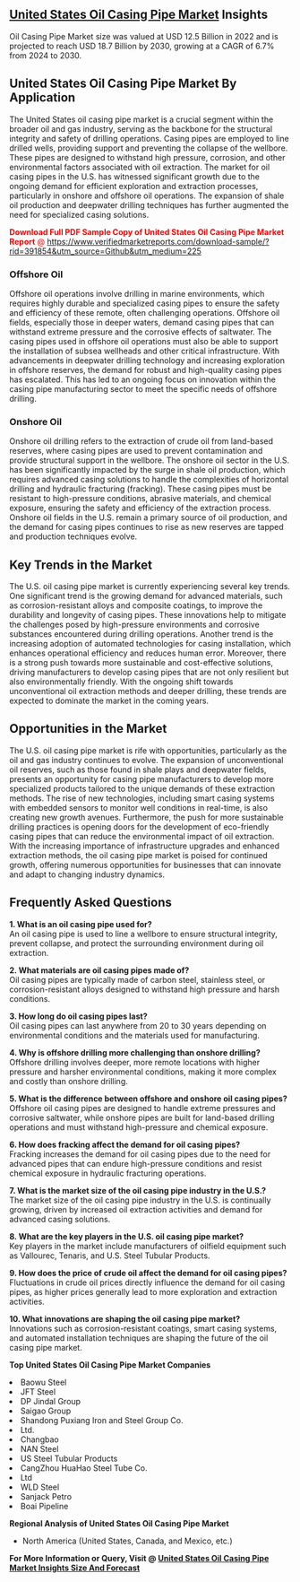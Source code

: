 <h2><a href="https://www.verifiedmarketreports.com/download-sample/?rid=391854&amp;utm_source=Github&amp;utm_medium=225" target="_blank">United States Oil Casing Pipe Market</a> Insights</h2><p>Oil Casing Pipe Market size was valued at USD 12.5 Billion in 2022 and is projected to reach USD 18.7 Billion by 2030, growing at a CAGR of 6.7% from 2024 to 2030.</p><p> <h2>United States Oil Casing Pipe Market By Application</h2> <p>The United States oil casing pipe market is a crucial segment within the broader oil and gas industry, serving as the backbone for the structural integrity and safety of drilling operations. Casing pipes are employed to line drilled wells, providing support and preventing the collapse of the wellbore. These pipes are designed to withstand high pressure, corrosion, and other environmental factors associated with oil extraction. The market for oil casing pipes in the U.S. has witnessed significant growth due to the ongoing demand for efficient exploration and extraction processes, particularly in onshore and offshore oil operations. The expansion of shale oil production and deepwater drilling techniques has further augmented the need for specialized casing solutions. <p><span class=""><span style="color: #ff0000;"><strong>Download Full PDF Sample Copy of United States Oil Casing Pipe Market Report</strong> @ </span><a href="https://www.verifiedmarketreports.com/download-sample/?rid=391854&amp;utm_source=Github&amp;utm_medium=225" target="_blank">https://www.verifiedmarketreports.com/download-sample/?rid=391854&amp;utm_source=Github&amp;utm_medium=225</a></span></p> <h3>Offshore Oil</h3> <p>Offshore oil operations involve drilling in marine environments, which requires highly durable and specialized casing pipes to ensure the safety and efficiency of these remote, often challenging operations. Offshore oil fields, especially those in deeper waters, demand casing pipes that can withstand extreme pressure and the corrosive effects of saltwater. The casing pipes used in offshore oil operations must also be able to support the installation of subsea wellheads and other critical infrastructure. With advancements in deepwater drilling technology and increasing exploration in offshore reserves, the demand for robust and high-quality casing pipes has escalated. This has led to an ongoing focus on innovation within the casing pipe manufacturing sector to meet the specific needs of offshore drilling. <h3>Onshore Oil</h3> <p>Onshore oil drilling refers to the extraction of crude oil from land-based reserves, where casing pipes are used to prevent contamination and provide structural support in the wellbore. The onshore oil sector in the U.S. has been significantly impacted by the surge in shale oil production, which requires advanced casing solutions to handle the complexities of horizontal drilling and hydraulic fracturing (fracking). These casing pipes must be resistant to high-pressure conditions, abrasive materials, and chemical exposure, ensuring the safety and efficiency of the extraction process. Onshore oil fields in the U.S. remain a primary source of oil production, and the demand for casing pipes continues to rise as new reserves are tapped and production techniques evolve. <h2>Key Trends in the Market</h2> <p>The U.S. oil casing pipe market is currently experiencing several key trends. One significant trend is the growing demand for advanced materials, such as corrosion-resistant alloys and composite coatings, to improve the durability and longevity of casing pipes. These innovations help to mitigate the challenges posed by high-pressure environments and corrosive substances encountered during drilling operations. Another trend is the increasing adoption of automated technologies for casing installation, which enhances operational efficiency and reduces human error. Moreover, there is a strong push towards more sustainable and cost-effective solutions, driving manufacturers to develop casing pipes that are not only resilient but also environmentally friendly. With the ongoing shift towards unconventional oil extraction methods and deeper drilling, these trends are expected to dominate the market in the coming years. <h2>Opportunities in the Market</h2> <p>The U.S. oil casing pipe market is rife with opportunities, particularly as the oil and gas industry continues to evolve. The expansion of unconventional oil reserves, such as those found in shale plays and deepwater fields, presents an opportunity for casing pipe manufacturers to develop more specialized products tailored to the unique demands of these extraction methods. The rise of new technologies, including smart casing systems with embedded sensors to monitor well conditions in real-time, is also creating new growth avenues. Furthermore, the push for more sustainable drilling practices is opening doors for the development of eco-friendly casing pipes that can reduce the environmental impact of oil extraction. With the increasing importance of infrastructure upgrades and enhanced extraction methods, the oil casing pipe market is poised for continued growth, offering numerous opportunities for businesses that can innovate and adapt to changing industry dynamics. <h2>Frequently Asked Questions</h2> <p><strong>1. What is an oil casing pipe used for?</strong><br>An oil casing pipe is used to line a wellbore to ensure structural integrity, prevent collapse, and protect the surrounding environment during oil extraction.</p> <p><strong>2. What materials are oil casing pipes made of?</strong><br>Oil casing pipes are typically made of carbon steel, stainless steel, or corrosion-resistant alloys designed to withstand high pressure and harsh conditions.</p> <p><strong>3. How long do oil casing pipes last?</strong><br>Oil casing pipes can last anywhere from 20 to 30 years depending on environmental conditions and the materials used for manufacturing.</p> <p><strong>4. Why is offshore drilling more challenging than onshore drilling?</strong><br>Offshore drilling involves deeper, more remote locations with higher pressure and harsher environmental conditions, making it more complex and costly than onshore drilling.</p> <p><strong>5. What is the difference between offshore and onshore oil casing pipes?</strong><br>Offshore oil casing pipes are designed to handle extreme pressures and corrosive saltwater, while onshore pipes are built for land-based drilling operations and must withstand high-pressure and chemical exposure.</p> <p><strong>6. How does fracking affect the demand for oil casing pipes?</strong><br>Fracking increases the demand for oil casing pipes due to the need for advanced pipes that can endure high-pressure conditions and resist chemical exposure in hydraulic fracturing operations.</p> <p><strong>7. What is the market size of the oil casing pipe industry in the U.S.?</strong><br>The market size of the oil casing pipe industry in the U.S. is continually growing, driven by increased oil extraction activities and demand for advanced casing solutions.</p> <p><strong>8. What are the key players in the U.S. oil casing pipe market?</strong><br>Key players in the market include manufacturers of oilfield equipment such as Vallourec, Tenaris, and U.S. Steel Tubular Products.</p> <p><strong>9. How does the price of crude oil affect the demand for oil casing pipes?</strong><br>Fluctuations in crude oil prices directly influence the demand for oil casing pipes, as higher prices generally lead to more exploration and extraction activities.</p> <p><strong>10. What innovations are shaping the oil casing pipe market?</strong><br>Innovations such as corrosion-resistant coatings, smart casing systems, and automated installation techniques are shaping the future of the oil casing pipe market.</p> </p><p><strong>Top United States Oil Casing Pipe Market Companies</strong></p><div data-test-id=""><p><li>Baowu Steel</li><li> JFT Steel</li><li> DP Jindal Group</li><li> Saigao Group</li><li> Shandong Puxiang Iron and Steel Group Co.</li><li> Ltd.</li><li> Changbao</li><li> NAN Steel</li><li> US Steel Tubular Products</li><li> CangZhou HuaHao Steel Tube Co.</li><li> Ltd</li><li> WLD Steel</li><li> Sanjack Petro</li><li> Boai Pipeline</li></p><div><strong>Regional Analysis of&nbsp;United States Oil Casing Pipe Market</strong></div><ul><li dir="ltr"><p dir="ltr">North America&nbsp;(United States, Canada, and Mexico, etc.)</p></li></ul><p><strong>For More Information or Query, Visit @&nbsp;</strong><strong><a href="https://www.verifiedmarketreports.com/product/oil-casing-pipe-market/?utm_source=Github&amp;utm_medium=225" target="_blank">United States Oil Casing Pipe Market Insights Size And Forecast</a></strong></p></div>
